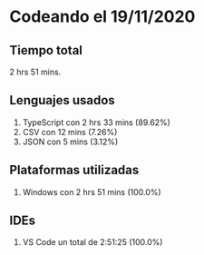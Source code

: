 # Codeando el 19/11/2020

## Tiempo total
2 hrs 51 mins.

## Lenguajes usados
1. TypeScript con 2 hrs 33 mins (89.62%)
1. CSV con 12 mins (7.26%)
1. JSON con 5 mins (3.12%)

## Plataformas utilizadas
1. Windows con 2 hrs 51 mins (100.0%)

## IDEs
1. VS Code un total de 2:51:25 (100.0%)
